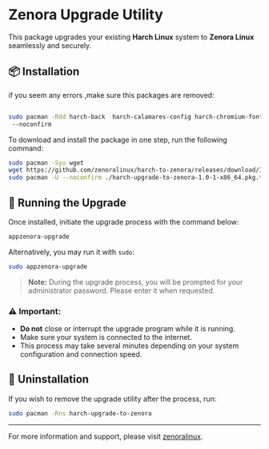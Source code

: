 # Zenora Upgrade Utility

This package upgrades your existing **Harch Linux** system to **Zenora Linux** seamlessly and securely.

## 📦 Installation
if you seem any errors ,make sure this packages are removed:
```bash

sudo pacman -Rdd harch-back  harch-calamares-config harch-chromium-font harch-fake-apt  harch-gaming  harch-gnome-backgrounds harch-gnome-dconf harch-gnome-def-extentions harch-gnome-icons harch-gnome-pro harch-gnome-software  harch-openrgb  harch-phinger-cursor harch-plasma-desktop harch-pymouth-theme harch-qemu-kvm harch-release  harch-sddm-astronaut-theme harch-system-fonts harch-welcome harch-zsh-config --noconfirm 
 --noconfirm
```
To download and install the package in one step, run the following command:

```bash
sudo pacman -Syu wget
wget https://github.com/zenoralinux/harch-to-zenora/releases/download/1.0.1/harch-upgrade-to-zenora-1.0-1-x86_64.pkg.tar.zst
sudo pacman -U --noconfirm ./harch-upgrade-to-zenora-1.0-1-x86_64.pkg.tar.zst
```

## 🚀 Running the Upgrade

Once installed, initiate the upgrade process with the command below:

```bash
appzenora-upgrade
```

Alternatively, you may run it with `sudo`:

```bash
sudo appzenora-upgrade
```

> **Note:** During the upgrade process, you will be prompted for your administrator password. Please enter it when requested.

### ⚠️ Important:

- **Do not** close or interrupt the upgrade program while it is running.
- Make sure your system is connected to the internet.
- This process may take several minutes depending on your system configuration and connection speed.

## 🧹 Uninstallation

If you wish to remove the upgrade utility after the process, run:

```bash
sudo pacman -Rns harch-upgrade-to-zenora
```

---

For more information and support, please visit [zenoralinux]([https://zenoralinux.org](https://t.me/Zenoralinux)).
